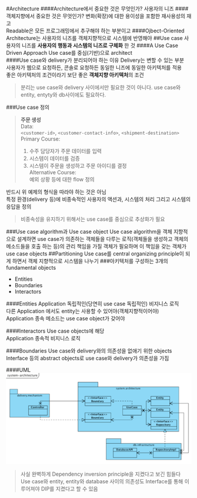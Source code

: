 #Architecture
####Architecture에서 중요한 것은 무엇인가?
사용자의 니즈
####객체지향에서 중요한 것은 무엇인가?
변화(확장)에 대한 용이성을 포함한 재사용성의 재고    
Readable은 모든 프로그래밍에서 추구해야 하는 부분이고
####Ojbect-Oriented Architecture는
사용자의 니즈를 객체지향적으로 시스템에 반영해야
##Use case
사용자의 니즈를 **사용자의 행동과 시스템의 니즈로 구체화** 한 것
####A Use Case Driven Approach
Use case를 중심(기반)으로 architect    
####Use case와 delivery가 분리되어야 하는 이유
Delivery는 변할 수 있는 부분    
사용자가 웹으로 요청하든, 콘솔로 요청하든 동일한 니즈에 동일한 아키텍처를 적용    
좋은 아키텍처의 조건이라기 보단 좋은 **객체지향 아키텍처**의 조건
>분리는 use case와 delivery 사이에서만 필요한 것이 아니다. use case와 entity, entyty와 db사이에도 필요하다.

###Use case 정의
>**주문 생성**    
>Data:    
>`<customer-id>`, `<customer-contact-info>`, `<shipment-destination>`    
>Primary Course:    
>1. 수주 담당자가 주문 데이터를 입력    
>2. 시스템이 데이터를 검증    
>3. 시스템이 주문을 생성하고 주문 아이디를 결정    
>Alternative Course:    
>예외 상황 등에 대한 flow 정의

반드시 위 예제의 형식을 따라야 하는 것은 아님    
특정 환경(delivery 등)에 비종속적인 사용자의 액션과, 시스템의 처리 그리고 시스템의 응답을 정의

>비종속성을 유지하기 위해서는 use case를 중심으로 추상화가 필요

###Use case algorithm과 Use case object
Use case algorithm을 객체 지향적으로 설계하면 use case가 의존하는 객체들을 다루는 로직(객체들을 생성하고 객체의 메소드들을 호출 하는 등)의 관리 책임을 가질 객체가 필요하며 이 책임을 갖는 객체가 use case objects
##Partitioning
Use case를 central organizing principle이 되게 하면서 객체 지향적으로 시스템을 나누기
###아키텍처를 구성하는 3개의 fundamental objects
- Entities
- Boundaries
- Interactors

####Entities
Application 독립적인(당연히 use case 독립적인) 비지니스 로직    
다른 Application 에서도 entity는 사용할 수 있어야(객체지향적이어야)    
Application 종속 메소드는 use case object가 갖어야

####Interactors
Use case objects에 해당    
Application 종속적 비지니스 로직    

####Boundaries
Use case와 delivery와의 의존성을 없애기 위한 objects    
Interface 등의 abstract objects로 use case와 delivery가 의존성을 가짐    

####UML
![architecture](https://raw.githubusercontent.com/unitimes/study-clean-coders/master/architecture/architecture.png)
>사실 완벽하게 Dependency inversion principle을 지켰다고 보긴 힘들다    
>Use case와 entity, entity와 database 사이의 의존성도 Interface를 통해 이루어져야 DIP를 지켰다고 할 수 있음

